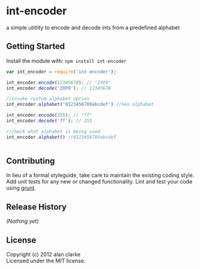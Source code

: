 # int-encoder

a simple utitlity to encode and decode ints from a predefined alphabet

## Getting Started
Install the module with: `npm install int-encoder`

```javascript
var int_encoder = require('int-encoder');

int_encoder.encode(12345678); // "ZXP0"
int_encoder.decode('ZXP0'); // 12345678

//invoke custom alphabet option
int_encoder.alphabet('0123456789abcdef') //hex alphabet

int_encoder.encode(255); // "ff"
int_encoder.decode('ff'); // 255

//check what alphabet is being used
int_encoder.alphabet() //0123456789abcdef



```

## Contributing
In lieu of a formal styleguide, take care to maintain the existing coding style. Add unit tests for any new or changed functionality. Lint and test your code using [grunt](https://github.com/cowboy/grunt).

## Release History
_(Nothing yet)_

## License
Copyright (c) 2012 alan clarke  
Licensed under the MIT license.
